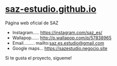 # [saz-estudio.github.io](http://saz-estudio.github.io)
Página web oficial de SAZ

- Instagram..... https://instagram.com/saz_es/
- Wallapop...... http://p.wallapop.com/p/57838965
- Email......... mailto:saz.es.estudio@gmail.com
- Google maps... https://sazestudio.negocio.site

Si te gusta el proyecto, sigueme!
